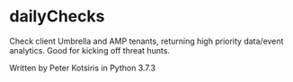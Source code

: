 # dailyChecks
Check client Umbrella and AMP tenants, returning high priority data/event analytics.  Good for kicking off threat hunts.

Written by Peter Kotsiris in Python 3.7.3
